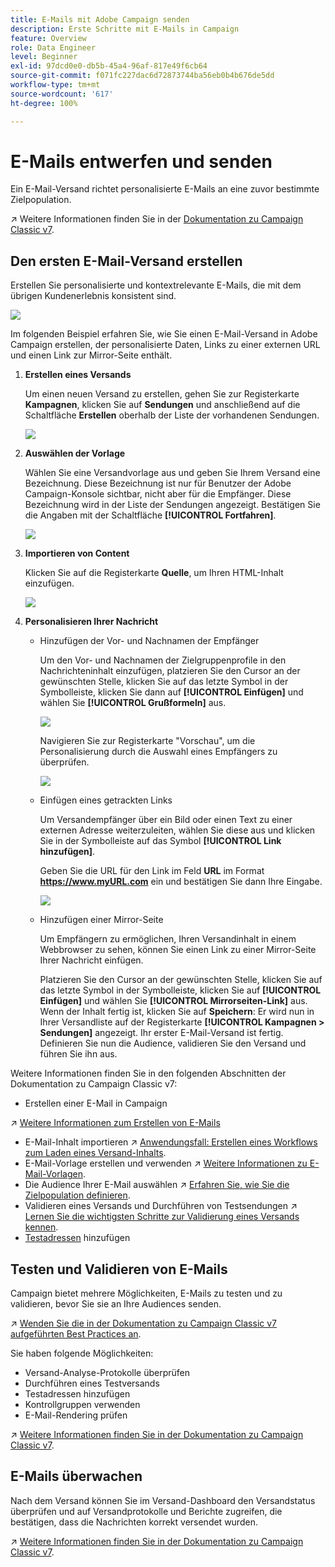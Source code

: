 ```yaml
---
title: E-Mails mit Adobe Campaign senden
description: Erste Schritte mit E-Mails in Campaign
feature: Overview
role: Data Engineer
level: Beginner
exl-id: 97dcd0e0-db5b-45a4-96af-817e49f6cb64
source-git-commit: f071fc227dac6d72873744ba56eb0b4b676de5dd
workflow-type: tm+mt
source-wordcount: '617'
ht-degree: 100%

---
```


# E-Mails entwerfen und senden

Ein E-Mail-Versand richtet personalisierte E-Mails an eine zuvor bestimmte Zielpopulation.

↗️ Weitere Informationen finden Sie in der [Dokumentation zu Campaign Classic v7](https://experienceleague.adobe.com/docs/campaign-classic/using/sending-messages/sending-emails/about-email-channel.html?lang=de).

## Den ersten E-Mail-Versand erstellen

Erstellen Sie personalisierte und kontextrelevante E-Mails, die mit dem übrigen Kundenerlebnis konsistent sind.

![](assets/new-email-content.png)


Im folgenden Beispiel erfahren Sie, wie Sie einen E-Mail-Versand in Adobe Campaign erstellen, der personalisierte Daten, Links zu einer externen URL und einen Link zur Mirror-Seite enthält.

1. **Erstellen eines Versands**

   Um einen neuen Versand zu erstellen, gehen Sie zur Registerkarte **Kampagnen**, klicken Sie auf **Sendungen** und anschließend auf die Schaltfläche **Erstellen** oberhalb der Liste der vorhandenen Sendungen.

   ![](assets/delivery_step_1.png)

1. **Auswählen der Vorlage**

   Wählen Sie eine Versandvorlage aus und geben Sie Ihrem Versand eine Bezeichnung. Diese Bezeichnung ist nur für Benutzer der Adobe Campaign-Konsole sichtbar, nicht aber für die Empfänger. Diese Bezeichnung wird in der Liste der Sendungen angezeigt. Bestätigen Sie die Angaben mit der Schaltfläche **[!UICONTROL Fortfahren]**.

   ![](assets/dce_delivery_model.png)

1. **Importieren von Content**

   Klicken Sie auf die Registerkarte **Quelle**, um Ihren HTML-Inhalt einzufügen.

   ![](assets/paste-content.png)


1. **Personalisieren Ihrer Nachricht**


   * Hinzufügen der Vor- und Nachnamen der Empfänger

      Um den Vor- und Nachnamen der Zielgruppenprofile in den Nachrichteninhalt einzufügen, platzieren Sie den Cursor an der gewünschten Stelle, klicken Sie auf das letzte Symbol in der Symbolleiste, klicken Sie dann auf **[!UICONTROL Einfügen]** und wählen Sie **[!UICONTROL Grußformeln]** aus.

      ![](assets/include-greetings.png)

      Navigieren Sie zur Registerkarte &quot;Vorschau&quot;, um die Personalisierung durch die Auswahl eines Empfängers zu überprüfen.

      ![](assets/perso-check.png)

   * Einfügen eines getrackten Links

      Um Versandempfänger über ein Bild oder einen Text zu einer externen Adresse weiterzuleiten, wählen Sie diese aus und klicken Sie in der Symbolleiste auf das Symbol **[!UICONTROL Link hinzufügen]**.

      Geben Sie die URL für den Link im Feld **URL** im Format **https://www.myURL.com** ein und bestätigen Sie dann Ihre Eingabe.

      ![](assets/add-a-link.png)

   * Hinzufügen einer Mirror-Seite

      Um Empfängern zu ermöglichen, Ihren Versandinhalt in einem Webbrowser zu sehen, können Sie einen Link zu einer Mirror-Seite Ihrer Nachricht einfügen.

      Platzieren Sie den Cursor an der gewünschten Stelle, klicken Sie auf das letzte Symbol in der Symbolleiste, klicken Sie auf **[!UICONTROL Einfügen]** und wählen Sie **[!UICONTROL Mirrorseiten-Link]** aus.
   Wenn der Inhalt fertig ist, klicken Sie auf **Speichern**: Er wird nun in Ihrer Versandliste auf der Registerkarte **[!UICONTROL Kampagnen > Sendungen]** angezeigt. Ihr erster E-Mail-Versand ist fertig. Definieren Sie nun die Audience, validieren Sie den Versand und führen Sie ihn aus.


Weitere Informationen finden Sie in den folgenden Abschnitten der Dokumentation zu Campaign Classic v7:

* Erstellen einer E-Mail in Campaign

↗️ [Weitere Informationen zum Erstellen von E-Mails](https://experienceleague.adobe.com/docs/campaign-classic/using/sending-messages/sending-emails/defining-the-email-content.html?lang=de)
* E-Mail-Inhalt importieren
↗️ [Anwendungsfall: Erstellen eines Workflows zum Laden eines Versand-Inhalts](https://experienceleague.adobe.com/docs/campaign-classic/using/automating-with-workflows/use-cases/deliveries/loading-delivery-content.html?lang=de).
* E-Mail-Vorlage erstellen und verwenden
↗️ [Weitere Informationen zu E-Mail-Vorlagen](https://experienceleague.adobe.com/docs/campaign-classic/using/sending-messages/using-delivery-templates/about-templates.html?lang=de).
* Die Audience Ihrer E-Mail auswählen
↗️ [Erfahren Sie, wie Sie die Zielpopulation definieren](https://experienceleague.adobe.com/docs/campaign-classic/using/sending-messages/key-steps-when-creating-a-delivery/steps-defining-the-target-population.html?lang=de).
* Validieren eines Versands und Durchführen von Testsendungen
↗️ [Lernen Sie die wichtigsten Schritte zur Validierung eines Versands kennen](https://experienceleague.adobe.com/docs/campaign-classic/using/sending-messages/key-steps-when-creating-a-delivery/steps-validating-the-delivery.html?lang=de).
* [Testadressen](https://experienceleague.adobe.com/docs/campaign-classic/using/sending-messages/using-seed-addresses/about-seed-addresses.html?lang=de) hinzufügen

## Testen und Validieren von E-Mails

Campaign bietet mehrere Möglichkeiten, E-Mails zu testen und zu validieren, bevor Sie sie an Ihre Audiences senden.

↗️ [Wenden Sie die in der Dokumentation zu Campaign Classic v7 aufgeführten Best Practices an](https://experienceleague.adobe.com/docs/campaign-classic/using/sending-messages/key-steps-when-creating-a-delivery/delivery-bestpractices/check-before-sending.html?lang=de).

Sie haben folgende Möglichkeiten:

* Versand-Analyse-Protokolle überprüfen
* Durchführen eines Testversands
* Testadressen hinzufügen
* Kontrollgruppen verwenden
* E-Mail-Rendering prüfen

↗️ [Weitere Informationen finden Sie in der Dokumentation zu Campaign Classic v7](https://experienceleague.adobe.com/docs/campaign-classic/using/sending-messages/key-steps-when-creating-a-delivery/steps-validating-the-delivery.html).

## E-Mails überwachen

Nach dem Versand können Sie im Versand-Dashboard den Versandstatus überprüfen und auf Versandprotokolle und Berichte zugreifen, die bestätigen, dass die Nachrichten korrekt versendet wurden.

↗️ [Weitere Informationen finden Sie in der Dokumentation zu Campaign Classic v7](https://experienceleague.adobe.com/docs/campaign-classic/using/sending-messages/key-steps-when-creating-a-delivery/delivery-bestpractices/track-and-monitor.html?lang=de).
